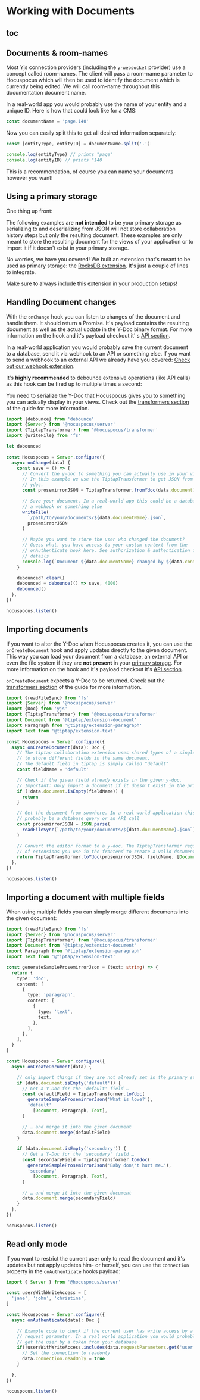 # Working with Documents

## toc

## Documents & room-names

Most Yjs connection providers (including the `y-websocket` provider) use a concept called
room-names. The client will pass a room-name parameter to Hocuspocus which will then be used to
identify the document which is currently being edited. We will call room-name throughout this
documentation document name.

In a real-world app you would probably use the name of your entity and a unique ID. Here is how that
could look like for a CMS:

```js
const documentName = 'page.140'
```

Now you can easily split this to get all desired information separately:

```js
const [entityType, entityID] = documentName.split('.')

console.log(entityType) // prints "page"
console.log(entityID) // prints "140
```

This is a recommendation, of course you can name your documents however you want!

## Using a primary storage

One thing up front:

The following examples are **not intended** to be your primary storage as serializing to and
deserializing from JSON will not store collaboration history steps but only the resulting document.
These examples are only meant to store the resulting document for the views of your application or
to import it if it doesn't exist in your primary storage.

No worries, we have you covered! We built an extension that's meant to be used as primary storage:
the [RocksDB extension](/api/extensions/rocksdb). It's just a couple of lines to integrate.

Make sure to always include this extension in your production setups!

## Handling Document changes

With the `onChange` hook you can listen to changes of the document and handle them. It should return
a Promise. It's payload contains the resulting document as well as the actual update in the Y-Doc
binary format. For more information on the hook and it's payload checkout it'
s [API section](/api/on-change).

In a real-world application you would probably save the current document to a database, send it via
webhook to an API or something else. If you want to send a webhook to an external API we already
have you covered: [Check out our webhook extension](/api/extensions/webhook).

It's **highly recommended** to debounce extensive operations (like API calls) as this hook can be
fired up to multiple times a second:

You need to serialize the Y-Doc that Hocuspocus gives you to something you can actually display in
your views. Check out the [transformers section](/guide/transformers) of the guide for more
information.

```typescript
import {debounce} from 'debounce'
import {Server} from '@hocuspocus/server'
import {TiptapTransformer} from '@hocuspocus/transformer'
import {writeFile} from 'fs'

let debounced

const Hocuspocus = Server.configure({
  async onChange(data) {
    const save = () => {
      // Convert the y-doc to something you can actually use in your views.
      // In this example we use the TiptapTransformer to get JSON from the given
      // ydoc.
      const prosemirrorJSON = TiptapTransformer.fromYdoc(data.document)

      // Save your document. In a real-world app this could be a database query
      // a webhook or something else
      writeFile(
        `/path/to/your/documents/${data.documentName}.json`,
        prosemirrorJSON
      )

      // Maybe you want to store the user who changed the document?
      // Guess what, you have access to your custom context from the
      // onAuthenticate hook here. See authorization & authentication for more
      // details
      console.log(`Document ${data.documentName} changed by ${data.context.user.name}`)
    }

    debounced?.clear()
    debounced = debounce(() => save, 4000)
    debounced()
  },
})

hocuspocus.listen()
```

## Importing documents

If you want to alter the Y-Doc when Hocuspocus creates it, you can use the `onCreateDocument` hook
and apply updates directly to the given document. This way you can load your document from a
database, an external API or even the file system if they are **not present** in
your [primary storage](#using-a-primary-storage). For more information on the hook and it's payload
checkout it's [API section](/api/on-create-document).

`onCreateDocument` expects a Y-Doc to be returned. Check out
the [transformers section](/guide/transformers) of the guide for more information.

```typescript
import {readFileSync} from 'fs'
import {Server} from '@hocuspocus/server'
import {Doc} from 'yjs'
import {TiptapTransformer} from '@hocuspocus/transformer'
import Document from '@tiptap/extension-document'
import Paragraph from '@tiptap/extension-paragraph'
import Text from '@tiptap/extension-text'

const Hocuspocus = Server.configure({
  async onCreateDocument(data): Doc {
    // The tiptap collaboration extension uses shared types of a single y-doc
    // to store different fields in the same document.
    // The default field in tiptap is simply called "default"
    const fieldName = 'default'

    // Check if the given field already exists in the given y-doc.
    // Important: Only import a document if it doesn't exist in the primary data storage!
    if (!data.document.isEmpty(fieldName)) {
      return
    }

    // Get the document from somwhere. In a real world application this would
    // probably be a database query or an API call
    const prosemirrorJSON = JSON.parse(
      readFileSync(`/path/to/your/documents/${data.documentName}.json`) || "{}"
    )

    // Convert the editor format to a y-doc. The TiptapTransformer requires you to pass the list
    // of extensions you use in the frontend to create a valid document
    return TiptapTransformer.toYdoc(prosemirrorJSON, fieldName, [Document, Paragraph, Text])
  },
})

hocuspocus.listen()
```

## Importing a document with multiple fields

When using multiple fields you can simply merge different documents into the given document:

```typescript
import {readFileSync} from 'fs'
import {Server} from '@hocuspocus/server'
import {TiptapTransformer} from '@hocuspocus/transformer'
import Document from '@tiptap/extension-document'
import Paragraph from '@tiptap/extension-paragraph'
import Text from '@tiptap/extension-text'

const generateSampleProsemirrorJson = (text: string) => {
  return {
    type: 'doc',
    content: [
      {
        type: 'paragraph',
        content: [
          {
            type: 'text',
            text,
          },
        ],
      },
    ],
  }
}

const Hocuspocus = Server.configure({
  async onCreateDocument(data) {

    // only import things if they are not already set in the primary storage
    if (data.document.isEmpty('default')) {
      // Get a Y-Doc for the 'default' field …
      const defaultField = TiptapTransformer.toYdoc(
        generateSampleProsemirrorJson('What is love?'),
        'default'
          [Document, Paragraph, Text],
      )

      // … and merge it into the given document
      data.document.merge(defaultField)
    }

    if (data.document.isEmpty('secondary')) {
      // Get a Y-Doc for the 'secondary' field …
      const secondaryField = TiptapTransformer.toYdoc(
        generateSampleProsemirrorJson('Baby don\'t hurt me…'),
        'secondary'
          [Document, Paragraph, Text],
      )

      // … and merge it into the given document
      data.document.merge(secondaryField)
    }
  },
})

hocuspocus.listen()
```

## Read only mode

If you want to restrict the current user only to read the document and it's updates but not apply
updates him- or herself, you can use the `connection` property in the `onAuthenticate` hooks payload:

```typescript
import { Server } from '@hocuspocus/server'

const usersWithWriteAccess = [
  'jane', 'john', 'christina',
]

const Hocuspocus = Server.configure({
  async onAuthenticate(data): Doc {

    // Example code to check if the current user has write access by a
    // request parameter. In a real world application you would probably
    // get the user by a token from your database
    if(!usersWithWriteAccess.includes(data.requestParameters.get('user'))) {
      // Set the connection to readonly
      data.connection.readOnly = true
    }

  },
})

hocuspocus.listen()
```
